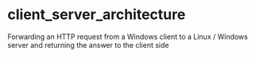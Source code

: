 # client_server_architecture
Forwarding an HTTP request from a Windows client to a Linux / Windows server and returning the answer to the client side

